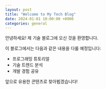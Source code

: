 ```yaml
---
layout: post
title: "Welcome to My Tech Blog"
date: 2024-01-01 10:00:00 +0900
categories: general
---
```


안녕하세요! 제 기술 블로그에 오신 것을 환영합니다.

이 블로그에서는 다음과 같은 내용을 다룰 예정입니다:

- 프로그래밍 튜토리얼
- 기술 트렌드 분석
- 개발 경험 공유

앞으로 유용한 콘텐츠로 찾아뵙겠습니다!
